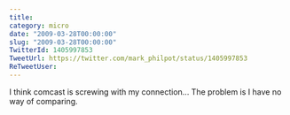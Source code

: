 ```yaml
---
title: 
category: micro
date: "2009-03-28T00:00:00"
slug: "2009-03-28T00:00:00"
TwitterId: 1405997853
TweetUrl: https://twitter.com/mark_philpot/status/1405997853
ReTweetUser: 
---
```


I think comcast is screwing with my connection...  The problem is I have no way of comparing.